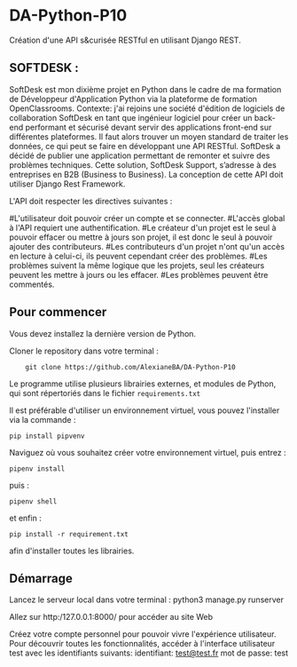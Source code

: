 # DA-Python-P10

Création d'une API s&curisée RESTful en utilisant Django REST.



## SOFTDESK :

SoftDesk est mon dixième projet en Python dans le cadre de ma formation de Développeur d'Application Python via la plateforme de formation OpenClassrooms.
Contexte:  j'ai rejoins une société d'édition de logiciels de collaboration SoftDesk en tant que ingénieur logiciel pour créer un back-end performant et sécurisé devant servir des applications front-end sur différentes plateformes. 
Il faut alors trouver un moyen standard de traiter les données, ce qui peut se faire en développant une API RESTful. 
SoftDesk a décidé de publier une application permettant de remonter et suivre des problèmes techniques. Cette solution, SoftDesk Support, s’adresse à des entreprises en B2B (Business to Business).
La conception de cette API doit utiliser Django Rest Framework.

L'API doit respecter les directives suivantes :

#L'utilisateur doit pouvoir créer un compte et se connecter.
#L'accès global à l'API requiert une authentification.
#Le créateur d'un projet est le seul à pouvoir effacer ou mettre à jours son projet, il est donc le seul à pouvoir ajouter des contributeurs.
#Les contributeurs d'un projet n'ont qu'un accès en lecture à celui-ci, ils peuvent cependant créer des problèmes.
#Les problèmes suivent la même logique que les projets, seul les créateurs peuvent les mettre à jours ou les effacer.
#Les problèmes peuvent être commentés.

## Pour commencer
Vous devez installez la dernière version de Python.

Cloner le repository dans votre terminal :

```
    git clone https://github.com/AlexianeBA/DA-Python-P10
```

Le programme utilise plusieurs librairies externes, et modules de Python, qui sont répertoriés dans le fichier ```requirements.txt```


Il est préférable d'utiliser un environnement virtuel, vous pouvez l'installer via la commande :  
```
pip install pipvenv
```
Naviguez où vous souhaitez créer votre environnement virtuel, puis entrez :

```
pipenv install
```
puis :
```
pipenv shell
```
et enfin :

```
pip install -r requirement.txt
```
afin d'installer toutes les librairies.

## Démarrage
Lancez le serveur local dans votre terminal :
python3 manage.py runserver

Allez sur http:/127.0.0.1:8000/ pour accéder au site Web

Créez votre compte personnel pour pouvoir vivre l'expérience utilisateur.
Pour découvrir toutes les fonctionnalités, accéder à l'interface utilisateur test avec les identifiants suivants:
identifiant: test@test.fr
mot de passe: test
